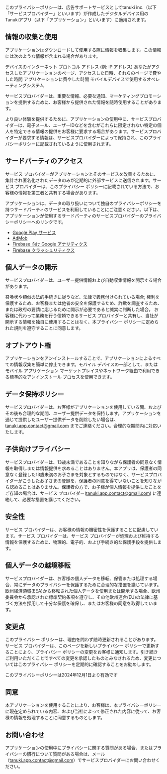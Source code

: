 このプライバシーポリシーは、広告サポートサービスとしてtanuki inc.（以下「サービスプロバイダー」といいます）が作成したデジタルデバイス用のTanukiアプリ（以下「アプリケーション」といいます）に適用されます。

## 情報の収集と使用

アプリケーションはダウンロードして使用する際に情報を収集します。この情報には次のような情報が含まれる場合があります。

デバイスのインターネット プロトコル アドレス (例: IP アドレス)
あなたがアクセスしたアプリケーションのページ、アクセスした日時、それらのページで費やした時間
アプリケーションに費やした時間
モバイルデバイスで使用するオペレーティングシステム

サービスプロバイダーは、重要な情報、必要な通知、マーケティングプロモーションを提供するために、お客様から提供された情報を随時使用することがあります。

より良い体験を提供するために、アプリケーションの使用中に、サービスプロバイダーは、電子メール、ユーザーIDなどを含むがこれらに限定されない特定の個人を特定できる情報の提供をお客様に要求する場合があります。サービスプロバイダーが要求する情報は、サービスプロバイダーによって保持され、このプライバシーポリシーに記載されているように使用されます。
 

## サードパーティのアクセス

サービス プロバイダーがアプリケーションとそのサービスを改善するために、集計され匿名化されたデータのみが定期的に外部サービスに送信されます。サービス プロバイダーは、このプライバシー ポリシーに記載されている方法で、お客様の情報を第三者と共有する場合があります。

アプリケーションは、データの取り扱いについて独自のプライバシーポリシーを持つサードパーティのサービスを利用していることにご注意ください。以下は、アプリケーションが使用するサードパーティのサービスプロバイダーのプライバシーポリシーへのリンクです。

- [Google Play サービス](https://policies.google.com/privacy)
- [AdMob](https://support.google.com/admob/answer/6128543)
- [Firebase 向け Google アナリティクス](https://firebase.google.com/support/privacy)
- [Firebase クラッシュリティクス](https://firebase.google.com/support/privacy)


## 個人データの開示

サービスプロバイダーは、ユーザー提供情報および自動収集情報を開示する場合があります。

召喚状や類似の法的手続きに従うなど、法律で義務付けられている場合;
権利を保護するため、お客様または他者の安全を保護するため、詐欺を調査するため、または政府の要請に応じるために開示が必要であると誠実に判断した場合。
お客様に代わって業務を行う信頼できるサービス プロバイダーと共有し、当社が開示する情報を独自に使用することはなく、本プライバシー ポリシーに定められた規則を遵守することに同意します。


## オプトアウト権

アプリケーションをアンインストールすることで、アプリケーションによるすべての情報収集を簡単に停止できます。モバイル デバイスの一部として、またはモバイル アプリケーション マーケットプレイスやネットワーク経由で利用できる標準的なアンインストール プロセスを使用できます。


## データ保持ポリシー

サービスプロバイダーは、お客様がアプリケーションを使用している間、およびその後も合理的な期間、ユーザー提供データを保持します。アプリケーションを通じて提供したユーザー提供データを削除したい場合は、tanuki.app.contact@gmail.com までご連絡ください。合理的な期間内に対応いたします。


## 子供向けプライバシー

サービスプロバイダーは、13歳未満であることを知りながら保護者の同意なく情報を取得しまたは情報提供を求めることはありません。本アプリは、保護者の同意なく登録した13歳未満のお子さまを対象とするものではなく、サービスプロバイダーがこうしたお子さまの登録を、保護者の同意を得ていないことを知りながら認めることはありません。保護者の方で、お子様が個人情報を提供したことをご存知の場合は、サービス プロバイダー(tanuki.app.contact@gmail.com) に連絡して、必要な措置を講じてください。


## 安全性

サービス プロバイダーは、お客様の情報の機密性を保護することに配慮しています。サービス プロバイダーは、サービス プロバイダーが処理および維持する情報を保護するために、物理的、電子的、および手続き的な保護手段を提供します。


## 個人データの越境移転

サービスプロバイダーは、お客様の個人データを移転、保管または処理する場合、常にデータのプライバシーを保護するために合理的な措置を講じています。欧州経済領域(EEA)から移転された個人データを使用または開示する場合、欧州委員会から承認された標準契約条項を遵守し、その他欧州連合(EU)の法律に基づく方法を採用して十分な保護を確保し、またはお客様の同意を取得しています。


## 変更点

このプライバシー ポリシーは、理由を問わず随時更新されることがあります。サービス プロバイダーは、このページを新しいプライバシー ポリシーで更新することにより、プライバシー ポリシーの変更をお客様に通知します。引き続きご利用いただくことですべての変更を承認したものとみなされるため、変更についてはこのプライバシー ポリシーを定期的に確認することをお勧めします。


このプライバシーポリシーは2024年12月1日より有効です


## 同意

本アプリケーションを使用することにより、お客様は、本プライバシーポリシーに現在定められている内容、および当社によって修正された内容に従って、お客様の情報を処理することに同意するものとします。


## お問い合わせ

アプリケーションの使用中にプライバシーに関する質問がある場合、またはプライバシーの慣行について質問がある場合は、メール（tanuki.app.contact@gmail.com）でサービスプロバイダーにお問い合わせください。

